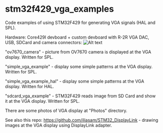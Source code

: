 # stm32f429_vga_examples
Code examples of using STM32F429 for generating VGA signals (HAL and SPL).

Hardware: Core429I devboard + custom devboard with R-2R VGA DAC, USB, SDCard and camera connectors:
![Alt text](schematic/ModuleSchematic.png?raw=true "Image")


"ov7670_camera" - picture from OV7670 camera is displayed at the VGA display.  Written for SPL.  

"simple_vga_example" - display some simple patterns at the VGA display.  Written for SPL.  

"simple_vga_example_hal" - display some simple patterns at the VGA display.  Written for HAL.  

"sdcard_vga_example" - STM32F429 reads image from SD Card and show it at the VGA display.  Written for SPL.  

There are some photos of VGA display at "Photos" directory.
  
See also this repo: https://github.com/iliasam/STM32_DisplayLink - drawing images at the VGA display using DisplayLink adapter.
